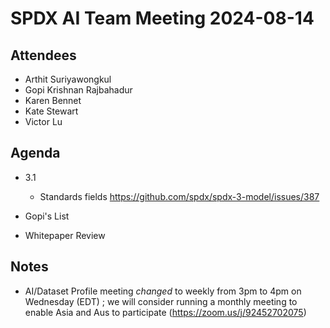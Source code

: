 # SPDX AI Team Meeting 2024-08-14

## Attendees

- Arthit Suriyawongkul
- Gopi Krishnan Rajbahadur
- Karen Bennet
- Kate Stewart
- Victor  Lu

## Agenda

- 3.1
  - Standards fields https://github.com/spdx/spdx-3-model/issues/387
- Gopi's List 

- Whitepaper  Review

## Notes

- AI/Dataset Profile meeting *changed* to weekly from 3pm to 4pm on Wednesday (EDT) ; we will consider running a monthly meeting to enable Asia and Aus to participate (https://zoom.us/j/92452702075)
